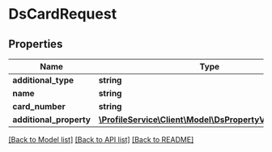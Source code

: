 # DsCardRequest

## Properties
Name | Type | Description | Notes
------------ | ------------- | ------------- | -------------
**additional_type** | **string** |  | [optional] 
**name** | **string** |  | [optional] 
**card_number** | **string** |  | 
**additional_property** | [**\ProfileService\Client\Model\DsPropertyValueRequest[]**](DsPropertyValueRequest.md) |  | [optional] 

[[Back to Model list]](../../README.md#documentation-for-models) [[Back to API list]](../../README.md#documentation-for-api-endpoints) [[Back to README]](../../README.md)

